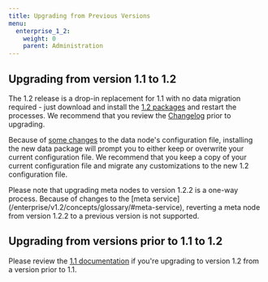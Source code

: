 ```yaml
---
title: Upgrading from Previous Versions
menu:
  enterprise_1_2:
    weight: 0
    parent: Administration
---
```


## Upgrading from version 1.1 to 1.2

The 1.2 release is a drop-in replacement for 1.1 with no data migration
required - just download and install the
[1.2 packages](https://portal.influxdata.com/licenses) and restart the processes.
We recommend that you review the
[Changelog](/enterprise/v1.2/about-the-project/release-notes-changelog/) prior
to upgrading.

Because of
[some changes](/enterprise/v1.2/about-the-project/release-notes-changelog/)
to the data node's configuration file, installing the new data package will
prompt you to either keep or overwrite your current configuration file.
We recommend that you keep a copy of your current configuration file and
migrate any customizations to the new 1.2 configuration file.

<dt>Please note that upgrading meta nodes to version 1.2.2 is a one-way process.
Because of changes to the [meta service](/enterprise/v1.2/concepts/glossary/#meta-service), reverting a meta node from version 1.2.2 to a previous version is not supported.
</dt>

## Upgrading from versions prior to 1.1 to 1.2

Please review the [1.1 documentation](/enterprise/v1.1/administration/upgrading/)
if you're upgrading to version 1.2 from a version prior to 1.1.
